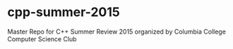 # cpp-summer-2015
Master Repo for C++ Summer Review 2015 organized by Columbia College Computer Science Club
